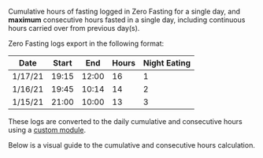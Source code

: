 Cumulative hours of fasting logged in Zero Fasting for a single day,
and **maximum** consecutive hours fasted in a single day, including continuous hours carried over from previous day(s).

Zero Fasting logs export in the following format: 

|Date   |Start|End  |Hours|Night Eating|
|-------|-----|-----|-----|------------|
|1/17/21|19:15|12:00|16   |1           |
|1/16/21|19:45|10:14|14   |2           |
|1/15/21|21:00|10:00|13   |3           |


These logs are converted to the daily cumulative and consecutive hours using a 
[custom module](https://github.com/jbpauly/glucose-sleep-analysis/blob/main/src/zero.py).

Below is a visual guide to the cumulative and consecutive hours calculation.